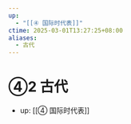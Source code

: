 ```yaml
---
up:
  - "[[④ 国际时代表]]"
ctime: 2025-03-01T13:27:25+08:00
aliases:
  - 古代
---
```


# ④2 古代

- up: [[④ 国际时代表]]
